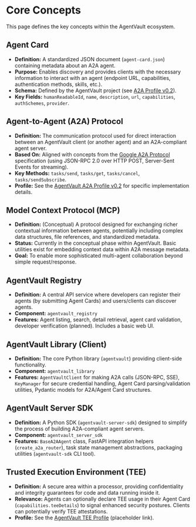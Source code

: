 # Core Concepts

This page defines the key concepts within the AgentVault ecosystem.

## Agent Card

*   **Definition:** A standardized JSON document (`agent-card.json`) containing metadata about an A2A agent.
*   **Purpose:** Enables discovery and provides clients with the necessary information to interact with an agent (endpoint URL, capabilities, authentication methods, skills, etc.).
*   **Schema:** Defined by the AgentVault project (see [A2A Profile v0.2](a2a_profile_v0.2.md)).
*   **Key Fields:** `humanReadableId`, `name`, `description`, `url`, `capabilities`, `authSchemes`, `provider`.

## Agent-to-Agent (A2A) Protocol

*   **Definition:** The communication protocol used for direct interaction between an AgentVault client (or another agent) and an A2A-compliant agent server.
*   **Based On:** Aligned with concepts from the [Google A2A Protocol](https://github.com/google/A2A) specification (using JSON-RPC 2.0 over HTTP POST, Server-Sent Events for streaming).
*   **Key Methods:** `tasks/send`, `tasks/get`, `tasks/cancel`, `tasks/sendSubscribe`.
*   **Profile:** See the [AgentVault A2A Profile v0.2](a2a_profile_v0.2.md) for specific implementation details.

## Model Context Protocol (MCP)

*   **Definition:** (Conceptual) A protocol designed for exchanging richer contextual information between agents, potentially including complex data structures, file references, and standardized metadata.
*   **Status:** Currently in the conceptual phase within AgentVault. Basic utilities exist for embedding context data within A2A message metadata.
*   **Goal:** To enable more sophisticated multi-agent collaboration beyond simple request/response.

## AgentVault Registry

*   **Definition:** A central API service where developers can register their agents (by submitting Agent Cards) and users/clients can discover agents.
*   **Component:** `agentvault_registry`
*   **Features:** Agent listing, search, detail retrieval, agent card validation, developer verification (planned). Includes a basic web UI.

## AgentVault Library (Client)

*   **Definition:** The core Python library (`agentvault`) providing client-side functionality.
*   **Component:** `agentvault_library`
*   **Features:** `AgentVaultClient` for making A2A calls (JSON-RPC, SSE), `KeyManager` for secure credential handling, Agent Card parsing/validation utilities, Pydantic models for A2A/Agent Card structures.

## AgentVault Server SDK

*   **Definition:** A Python SDK (`agentvault-server-sdk`) designed to simplify the process of building A2A-compliant agent servers.
*   **Component:** `agentvault_server_sdk`
*   **Features:** `BaseA2AAgent` class, FastAPI integration helpers (`create_a2a_router`), task state management abstractions, packaging utilities (`agentvault-sdk` CLI tool).

## Trusted Execution Environment (TEE)

*   **Definition:** A secure area within a processor, providing confidentiality and integrity guarantees for code and data running inside it.
*   **Relevance:** Agents can optionally declare TEE usage in their Agent Card (`capabilities.teeDetails`) to signal enhanced security postures. Clients can potentially verify TEE attestations.
*   **Profile:** See the [AgentVault TEE Profile](tee_profile.md) (placeholder link).
